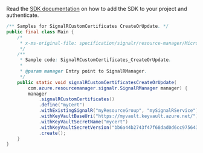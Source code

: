 Read the [SDK documentation](https://github.com/Azure/azure-sdk-for-java/blob/azure-resourcemanager-signalr_1.0.0-beta.4/sdk/signalr/azure-resourcemanager-signalr/README.md) on how to add the SDK to your project and authenticate.

```java
/** Samples for SignalRCustomCertificates CreateOrUpdate. */
public final class Main {
    /*
     * x-ms-original-file: specification/signalr/resource-manager/Microsoft.SignalRService/stable/2022-02-01/examples/SignalRCustomCertificates_CreateOrUpdate.json
     */
    /**
     * Sample code: SignalRCustomCertificates_CreateOrUpdate.
     *
     * @param manager Entry point to SignalRManager.
     */
    public static void signalRCustomCertificatesCreateOrUpdate(
        com.azure.resourcemanager.signalr.SignalRManager manager) {
        manager
            .signalRCustomCertificates()
            .define("myCert")
            .withExistingSignalR("myResourceGroup", "mySignalRService")
            .withKeyVaultBaseUri("https://myvault.keyvault.azure.net/")
            .withKeyVaultSecretName("mycert")
            .withKeyVaultSecretVersion("bb6a44b2743f47f68dad0d6cc9756432")
            .create();
    }
}
```
